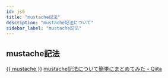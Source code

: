 ```yaml
---
id: js6
title: "mustache記法"
description: "mustache記法について"
sidebar_label: "mustache記法"
---
```


## mustache記法
[{{ mustache }}](https://mustache.github.io/)
[mustache記法について簡単にまとめてみた - Qiita](https://qiita.com/sengok/items/1d958348215647a5eaf0)
